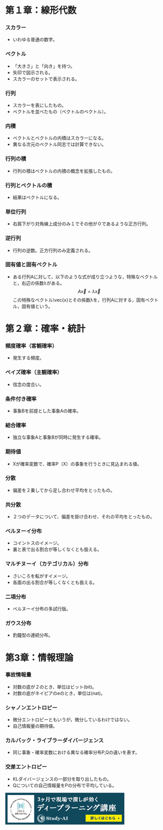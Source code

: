 # 第１章：線形代数
### スカラー
- いわゆる普通の数字。
### ベクトル
- 「大きさ」と「向き」を持つ。
- 矢印で図示される。
- スカラーのセットで表示される。
### 行列
- スカラーを表にしたもの。
- ベクトルを並べたもの（ベクトルのベクトル）。
### 内積
- ベクトルとベクトルの内積はスカラーになる。
- 異なる次元のベクトル同志では計算できない。
### 行列の積
- 行列の積はベクトルの内積の概念を拡張したもの。
### 行列とベクトルの積
- 結果はベクトルになる。
### 単位行列
- 右肩下がり対角線上成分のみ１でその他が０であるような正方行列。
### 逆行列
- 行列の逆数。正方行列のみ定義される。
### 固有値と固有ベクトル
- ある行列Aに対して，以下のような式が成り立つような，特殊なベクトルと，右辺の係数λがある。
　$$A\vec{x} = λ\vec{x}$$
  この特殊なベクトル\vec{x}とその係数λを，行列Aに対する，固有ベクトル，固有値という。

# 第２章：確率・統計
### 頻度確率（客観確率）
- 発生する頻度。
### ベイズ確率（主観確率）
- 信念の度合い。
### 条件付き確率
- 事象Bを前提とした事象Aの確率。
### 結合確率
- 独立な事象Aと事象Bが同時に発生する確率。
### 期待値
- Xが確率変数で、確率P（X）の事象を行うときに見込まれる値。
### 分散
- 偏差を２乗してから足し合わせ平均をとったもの。
### 共分散
- ２つのデータについて、偏差を掛け合わせ、それの平均をとったもの。
### ベルヌーイ分布
- コイントスのイメージ。
- 裏と表で出る割合が等しくなくとも扱える。
### マルチヌーイ（カテゴリカル）分布
- さいころを転がすイメージ。
- 各面の出る割合が等しくなくとも扱える。
### 二項分布
- ベルヌーイ分布の多試行版。
### ガウス分布
- 釣鐘型の連続分布。

# 第3章：情報理論
### 事故情報量
- 対数の底が２のとき、単位はビット(bit)。
- 対数の底がネイピアのeのとき，単位は(nat)。
### シャノンエントロピー
- 微分エントロピーともいうが，微分しているわけではない。
- 自己情報量の期待値。
### カルバック・ライブラーダイバージェンス
- 同じ事象・確率変数における異なる確率分布P,Qの違いを表す。
### 交差エントロピー
- KLダイバージェンスの一部分を取り出したもの。
- Qについての自己情報量をPの分布で平均している。

[![](https://github.com/hideyuki-takahashi-s13/rabbit_challenge/blob/main/bnr_jdla.png)](https://study-ai.com/jdla/)
